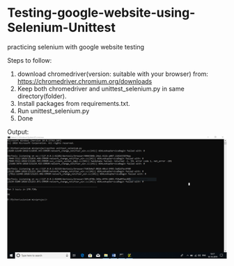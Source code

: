 # Testing-google-website-using-Selenium-Unittest
practicing selenium with google website testing

Steps to follow:
1. download chromedriver(version: suitable with your browser) from: https://chromedriver.chromium.org/downloads
2. Keep both chromedriver and unittest_selenium.py in same directory(folder).
3. Install packages from requirements.txt.
4. Run unittest_selenium.py
5. Done

Output:
![alt text](success.PNG)
